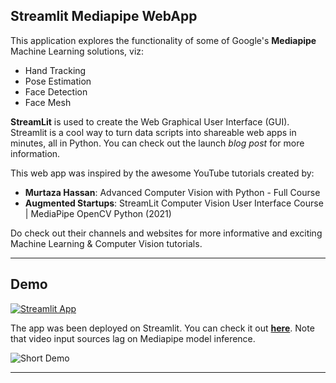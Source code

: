 ## Streamlit Mediapipe WebApp

This application explores the functionality of some of Google's <a href="https://google.github.io/mediapipe/" style="text-decoration: none;">**Mediapipe**</a> Machine Learning solutions, viz:

  - Hand Tracking
  - Pose Estimation
  - Face Detection 
  - Face Mesh
    
<a href="https://streamlit.io/" style="text-decoration: none;">**StreamLit**</a> is used to create the Web Graphical User Interface (GUI). Streamlit is a cool way to turn data scripts into shareable web apps in minutes, all in Python. You can check out the launch <a href="https://towardsdatascience.com/coding-ml-tools-like-you-code-ml-models-ddba3357eace" style="text-decoration: none;">*blog post*</a> for more information.

This web app was inspired by the awesome YouTube tutorials created by:

- **Murtaza Hassan**: <a href="https://www.youtube.com/watch?v=01sAkU_NvOY" style="text-decoration: none;">Advanced Computer Vision with Python - Full Course</a>
- **Augmented Startups**: <a href="https://www.youtube.com/watch?v=wyWmWaXapmI" style="text-decoration: none;">StreamLit Computer Vision User Interface Course | MediaPipe OpenCV Python (2021)</a>

Do check out their channels and websites for more informative and exciting Machine Learning & Computer Vision tutorials.

---


## Demo

[![Streamlit App](https://static.streamlit.io/badges/streamlit_badge_black_white.svg)](https://share.streamlit.io/outsiders17711/streamlit-mediapipe-webapp/main/streamlitMediapipe.py)


The app was been deployed on Streamlit. You can check it out **[here](https://share.streamlit.io/outsiders17711/streamlit-mediapipe-webapp/main/streamlitMediapipe.py)**. Note that video input sources lag on Mediapipe model inference.

![Short Demo](https://github.com/Outsiders17711/streamlit-Mediapipe-WebApp/blob/main/demo/streamlitMediapipe.gif?raw=true)

<hr>
